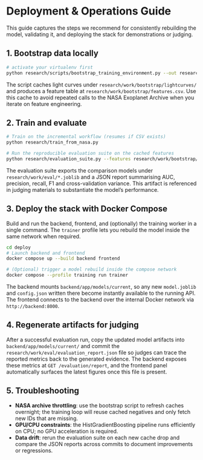 # Deployment & Operations Guide

This guide captures the steps we recommend for consistently rebuilding the
model, validating it, and deploying the stack for demonstrations or judging.

## 1. Bootstrap data locally

```bash
# activate your virtualenv first
python research/scripts/bootstrap_training_environment.py --out research/work/bootstrap --count 75
```

The script caches light curves under `research/work/bootstrap/lightcurves/`
and produces a feature table at `research/work/bootstrap/features.csv`. Use
this cache to avoid repeated calls to the NASA Exoplanet Archive when you
iterate on feature engineering.

## 2. Train and evaluate

```bash
# Train on the incremental workflow (resumes if CSV exists)
python research/train_from_nasa.py

# Run the reproducible evaluation suite on the cached features
python research/evaluation_suite.py --features research/work/bootstrap/features.csv --out research/work/eval
```

The evaluation suite exports the comparison models under
`research/work/eval/*.joblib` and a JSON report summarising AUC, precision,
recall, F1 and cross-validation variance. This artifact is referenced in
judging materials to substantiate the model’s performance.

## 3. Deploy the stack with Docker Compose

Build and run the backend, frontend, and (optionally) the training worker in a
single command. The `trainer` profile lets you rebuild the model inside the
same network when required.

```bash
cd deploy
# Launch backend and frontend
docker compose up --build backend frontend

# (Optional) trigger a model rebuild inside the compose network
docker compose --profile training run trainer
```

The backend mounts `backend/app/models/current`, so any new `model.joblib`
and `config.json` written there become instantly available to the running API.
The frontend connects to the backend over the internal Docker network via
`http://backend:8000`.

## 4. Regenerate artifacts for judging

After a successful evaluation run, copy the updated model artifacts into
`backend/app/models/current/` and commit the `research/work/eval/evaluation_report.json`
file so judges can trace the reported metrics back to the generated evidence.
The backend exposes these metrics at `GET /evaluation/report`, and the frontend
panel automatically surfaces the latest figures once this file is present.

## 5. Troubleshooting

- **NASA archive throttling**: use the bootstrap script to refresh caches
  overnight; the training loop will reuse cached negatives and only fetch new
  IDs that are missing.
- **GPU/CPU constraints**: the HistGradientBoosting pipeline runs efficiently on
  CPU; no GPU acceleration is required.
- **Data drift**: rerun the evaluation suite on each new cache drop and compare
  the JSON reports across commits to document improvements or regressions.
